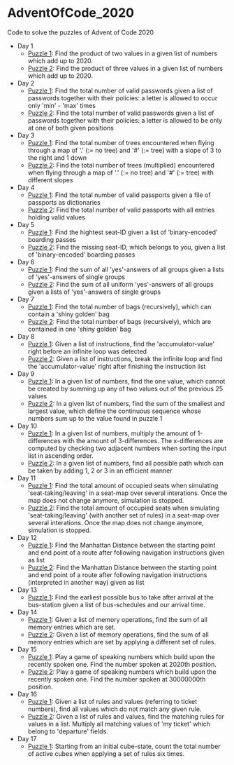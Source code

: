 # AdventOfCode_2020
Code to solve the puzzles of Advent of Code 2020  

- Day 1  
    - [Puzzle 1](https://adventofcode.com/2020/day/1): Find the product of two values in a given list of numbers which add up to 2020.  
    - [Puzzle 2](https://adventofcode.com/2020/day/1#part2): Find the product of three values in a given list of numbers which add up to 2020.  
- Day 2  
    - [Puzzle 1](https://adventofcode.com/2020/day/2): Find the total number of valid passwords given a list of passwords together with their policies: a letter is allowed to occur only 'min' - 'max' times  
    - [Puzzle 2](https://adventofcode.com/2020/day/2#part2): Find the total number of valid passwords given a list of passwords together with their policies: a letter is allowed to be only at one of both given positions  
- Day 3  
    - [Puzzle 1](https://adventofcode.com/2020/day/3): Find the total number of trees encountered when flying through a map of '.' (:= no tree) and '#' (:= tree) with a slope of 3 to the right and 1 down  
    - [Puzzle 2](https://adventofcode.com/2020/day/3#part2): Find the total number of trees (multiplied) encountered when flying through a map of '.' (:= no tree) and '#' (:= tree) with different slopes  
- Day 4  
    - [Puzzle 1](https://adventofcode.com/2020/day/4): Find the total number of valid passports given a file of passports as dictionaries  
    - [Puzzle 2](https://adventofcode.com/2020/day/4#part2): Find the total number of valid passports with all entries holding valid values    
- Day 5  
    - [Puzzle 1](https://adventofcode.com/2020/day/5): Find the hightest seat-ID given a list of 'binary-encoded' boarding passes  
    - [Puzzle 2](https://adventofcode.com/2020/day/5#part2): Find the missing seat-ID, which belongs to you, given a list of 'binary-encoded' boarding passes  
- Day 6  
    - [Puzzle 1](https://adventofcode.com/2020/day/6): Find the sum of all 'yes'-answers of all groups given a lists of 'yes'-answers of single groups  
    - [Puzzle 2](https://adventofcode.com/2020/day/6#part2): Find the sum of all uniform 'yes'-answers of all groups given a lists of 'yes'-answers of single groups  
- Day 7  
    - [Puzzle 1](https://adventofcode.com/2020/day/7): Find the total number of bags (recursively), which can contain a 'shiny golden' bag  
    - [Puzzle 2](https://adventofcode.com/2020/day/7#part2): Find the total number of bags (recursively), which are contained in one 'shiny golden' bag  
- Day 8 
    - [Puzzle 1](https://adventofcode.com/2020/day/8): Given a list of instructions, find the 'accumulator-value' right before an infinite loop was detected  
    - [Puzzle 2](https://adventofcode.com/2020/day/8#part2): Given a list of instructions, break the infinite loop and find the 'accumulator-value' right after finishing the instruction list  
- Day 9 
    - [Puzzle 1](https://adventofcode.com/2020/day/9): In a given list of numbers, find the one value, which cannot be created by summing up any of two values out of the previous 25 values  
    - [Puzzle 2](https://adventofcode.com/2020/day/9#part2): In a given list of numbers, find the sum of the smallest and largest value, which define the continuous sequence whose numbers sum up to the value found in puzzle 1  
- Day 10  
    - [Puzzle 1](https://adventofcode.com/2020/day/10): In a given list of numbers, multiply the amount of 1-differences with the amount of 3-differences. The x-differences are computed by checking two adjacent numbers when sorting the input list in ascending order.  
    - [Puzzle 2](https://adventofcode.com/2020/day/10#part2): In a given list of numbers, find all possible path which can be taken by adding 1, 2 or 3 in an efficient manner  
- Day 11  
    - [Puzzle 1](https://adventofcode.com/2020/day/11): Find the total amount of occupied seats when simulating 'seat-taking/leaving' in a seat-map over several interations. Once the map does not change anymore, simulation is stopped.  
    - [Puzzle 2](https://adventofcode.com/2020/day/11#part2): Find the total amount of occupied seats when simulating 'seat-taking/leaving' (with another set of rules) in a seat-map over several interations. Once the map does not change anymore, simulation is stopped.  
- Day 12   
    - [Puzzle 1](https://adventofcode.com/2020/day/12): Find the Manhattan Distance between the starting point and end point of a route after following navigation instructions given as list  
    - [Puzzle 2](https://adventofcode.com/2020/day/12#part2): Find the Manhattan Distance between the starting point and end point of a route after following navigation instructions (interpreted in another way) given as list  
- Day 13  
    - [Puzzle 1](https://adventofcode.com/2020/day/13): Find the earliest possible bus to take after arrival at the bus-station given a list of bus-schedules and our arrival time.  
- Day 14  
    - [Puzzle 1](https://adventofcode.com/2020/day/14): Given a list of memory operations, find the sum of all memory entries which are set.  
    - [Puzzle 2](https://adventofcode.com/2020/day/14#part2): Given a list of memory operations, find the sum of all memory entries which are set by applying a different set of rules.  
- Day 15  
    - [Puzzle 1](https://adventofcode.com/2020/day/15): Play a game of speaking numbers which build upon the recently spoken one. Find the number spoken at 2020th position.  
    - [Puzzle 2](https://adventofcode.com/2020/day/15#part2): Play a game of speaking numbers which build upon the recently spoken one. Find the number spoken at 30000000th position.  
- Day 16  
    - [Puzzle 1](https://adventofcode.com/2020/day/16): Given a list of rules and values (referring to ticket numbers), find all values which do not match any given rule.  
    - [Puzzle 2](https://adventofcode.com/2020/day/16#part2): Given a list of rules and values, find the matching rules for values in a list. Multiply all matching values of 'my ticket' which belong to 'departure' fields.  
- Day 17  
    - [Puzzle 1](https://adventofcode.com/2020/day/17): Starting from an initial cube-state, count the total number of active cubes when applying a set of rules six times.  